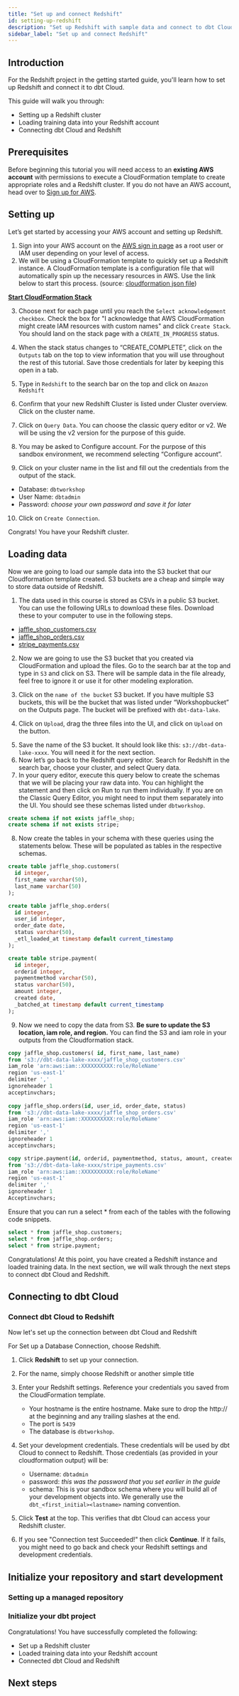 ```yaml
---
title: "Set up and connect Redshift"
id: setting-up-redshift
description: "Set up Redshift with sample data and connect to dbt Cloud."
sidebar_label: "Set up and connect Redshift"
---
```


## Introduction

For the Redshift project in the getting started guide, you'll learn how to set up Redshift and connect it to dbt Cloud.

This guide will walk you through:

- Setting up a Redshift cluster
- Loading training data into your Redshift account
- Connecting dbt Cloud and Redshift

## Prerequisites

Before beginning this tutorial you will need access to an **existing AWS account** with permissions to execute a CloudFormation template to create appropriate roles and a Redshift cluster.  If you do not have an AWS account, head over to [Sign up for AWS](https://portal.aws.amazon.com/billing/signup#/start/email).

## Setting up

Let’s get started by accessing your AWS account and setting up Redshift.

1. Sign into your AWS account on the [AWS sign in page](https://signin.aws.amazon.com/console) as a root user or IAM user depending on your level of access.
2. We will be using a CloudFormation template to quickly set up a Redshift instance. A CloudFormation template is a configuration file that will automatically spin up the necessary resources in AWS.  Use the link below to start this process. (source: [cloudformation json file](https://github.com/aws-samples/aws-modernization-with-dbtlabs/blob/main/resources/cloudformation/create-dbtworkshop-infr))

**[Start CloudFormation Stack](https://console.aws.amazon.com/cloudformation/home?region=us-east-1#/stacks/new?stackName=dbt-workshop&templateURL=https://tpch-sample-data.s3.amazonaws.com/create-dbtworkshop-infr)**

3. Choose next for each page until you reach the `Select acknowledgement checkbox`. Check the box for "I acknowledge that AWS CloudFormation might create IAM resources with custom names" and click `Create Stack`.  You should land on the stack page with a `CREATE_IN_PROGRESS` status.

    <Lightbox src="/img/redshift_tutorial/images/cloud_formation_in_progress.png" title="Cloud Formation in Progress" />

4. When the stack status changes to “CREATE_COMPLETE”, click on the `Outputs` tab on the top to view information that you will use throughout the rest of this tutorial. Save those credentials for later by keeping this open in a tab.

5. Type in `Redshift` to the search bar on the top and click on `Amazon Redshift`

    <Lightbox src="/img/redshift_tutorial/images/go_to_redshift.png" title="Click on Redshift" />

6. Confirm that your new Redshift Cluster is listed under Cluster overview. Click on the cluster name.

<Lightbox src="/img/redshift_tutorial/images/cluster_overview.png" title="Available Redshift Cluster" />

7. Click on `Query Data`. You can choose the classic query editor or v2. We will be using the v2 version for the purpose of this guide.

8. You may be asked to Configure account.  For the purpose of this sandbox environment, we recommend selecting “Configure account”.

9. Click on your cluster name in the list and fill out the credentials from the output of the stack.
- Database: `dbtworkshop`
- User Name: `dbtadmin`
- Password: *choose your own password and save it for later*

<Lightbox src="/img/redshift_tutorial/images/redshift_query_editor.png" title="Redshift Query Editor v2" />

<Lightbox src="/img/redshift_tutorial/images/connect_to_redshift_cluster.png" title="Connect to Redshift Cluster" />

10. Click on `Create Connection`.

Congrats! You have your Redshift cluster.

## Loading data

Now we are going to load our sample data into the S3 bucket that our Cloudformation template created. S3 buckets are a cheap and simple way to store data outside of Redshift.

1. The data used in this course is stored as CSVs in a public S3 bucket. You can use the following URLs to download these files. Download these to your computer to use in the following steps.
- [jaffle_shop_customers.csv](https://www.google.com/url?q=http://dbt-tutorial-public.s3-us-west-2.amazonaws.com/jaffle_shop_customers.csv&sa=D&source=editors&ust=1644864530119236&usg=AOvVaw3IVEW44ZbyLKJ5x0GZc_y_)
- [jaffle_shop_orders.csv](https://www.google.com/url?q=http://dbt-tutorial-public.s3-us-west-2.amazonaws.com/jaffle_shop_orders.csv&sa=D&source=editors&ust=1644864530119746&usg=AOvVaw0CjkjBeGxTipTjfbxvmN-_)
- [stripe_payments.csv](https://www.google.com/url?q=http://dbt-tutorial-public.s3-us-west-2.amazonaws.com/stripe_payments.csv&sa=D&source=editors&ust=1644864530120240&usg=AOvVaw1nwPSDg9fp-pnzepudMSLm)

2. Now we are going to use the S3 bucket that you created via CloudFormation and upload the files. Go to the search bar at the top and type in `S3` and click on S3. There will be sample data in the file already, feel free to ignore it or use it for other modeling exploration.

<Lightbox src="/img/redshift_tutorial/images/go_to_s3.png" title="Go to S3" />


3. Click on the `name of the bucket` S3 bucket.  If you have multiple S3 buckets, this will be the bucket that was listed under “Workshopbucket” on the Outputs page. The bucket will be prefixed with `dbt-data-lake`.

<Lightbox src="/img/redshift_tutorial/images/s3_bucket.png" title="Go to your S3 Bucket" />

4. Click on `Upload`, drag the three files into the UI, and click on `Upload` on the button.

<Lightbox src="/img/redshift_tutorial/images/upload_csv.png" title="Upload your CSVs" />

5. Save the name of the S3 bucket. It should look like this: `s3://dbt-data-lake-xxxx`. You will need it for the next section.
6. Now let’s go back to the Redshift query editor. Search for Redshift in the search bar, choose your cluster, and select Query data.
7. In your query editor, execute this query below to create the schemas that we will be placing your raw data into. You can highlight the statement and then click on Run to run them individually. If you are on the Classic Query Editor, you might need to input them separately into the UI.  You should see these schemas listed under `dbtworkshop`.

```sql
create schema if not exists jaffle_shop;
create schema if not exists stripe;
```

8. Now create the tables in your schema with these queries using the statements below.  These will be populated as tables in the respective schemas.

```sql
create table jaffle_shop.customers(
  id integer,
  first_name varchar(50),
  last_name varchar(50)
);

create table jaffle_shop.orders(
  id integer,
  user_id integer,
  order_date date,
  status varchar(50),
  _etl_loaded_at timestamp default current_timestamp
);

create table stripe.payment(
  id integer,
  orderid integer,
  paymentmethod varchar(50),
  status varchar(50),
  amount integer,
  created date,
  _batched_at timestamp default current_timestamp
);
```

9. Now we need to copy the data from S3. **Be sure to update the S3 location, iam role, and region.** You can find the S3 and iam role in your outputs from the Cloudformation stack.

```sql
copy jaffle_shop.customers( id, first_name, last_name)
from 's3://dbt-data-lake-xxxx/jaffle_shop_customers.csv'
iam_role 'arn:aws:iam::XXXXXXXXXX:role/RoleName'
region 'us-east-1'
delimiter ','
ignoreheader 1
acceptinvchars;
       
copy jaffle_shop.orders(id, user_id, order_date, status)
from 's3://dbt-data-lake-xxxx/jaffle_shop_orders.csv'
iam_role 'arn:aws:iam::XXXXXXXXXX:role/RoleName'
region 'us-east-1'
delimiter ','
ignoreheader 1
acceptinvchars;

copy stripe.payment(id, orderid, paymentmethod, status, amount, created)
from 's3://dbt-data-lake-xxxx/stripe_payments.csv'
iam_role 'arn:aws:iam::XXXXXXXXXX:role/RoleName'
region 'us-east-1'
delimiter ','
ignoreheader 1
Acceptinvchars;
```

Ensure that you can run a select * from each of the tables with the following code snippets.

```sql 
select * from jaffle_shop.customers;
select * from jaffle_shop.orders;
select * from stripe.payment;
```

Congratulations! At this point, you have created a Redshift instance and loaded training data.  In the next section, we will walk through the next steps to connect dbt Cloud and Redshift.

## Connecting to dbt Cloud

<Snippet src="tutorial-create-new-dbt-cloud-account" />

### Connect dbt Cloud to Redshift

Now let's set up the connection between dbt Cloud and Redshift

For Set up a Database Connection, choose Redshift.

1. Click **Redshift** to set up your connection.

<Lightbox src="/img/redshift_tutorial/images/setup_redshift_connect.png" title="Setup Redshift Connection" />

2. For the name, simply choose Redshift or another simple title
3. Enter your Redshift settings. Reference your credentials you saved from the CloudFormation template.
    - Your hostname is the entire hostname. Make sure to drop the http:// at the beginning and any trailing slashes at the end.
    - The port is `5439`
    - The database is `dbtworkshop`.
4. Set your development credentials. These credentials will be used by dbt Cloud to connect to Redshift. Those credentials (as provided in your cloudformation output) will be:
    - Username: `dbtadmin`
    - password: *this was the password that you set earlier in the guide*
    - schema: This is your sandbox schema where you will build all of your development objects into. We generally use the `dbt_<first_initial><lastname>` naming convention.

4. Click **Test** at the top. This verifies that dbt Cloud can access your Redshift cluster.
5. If you see "Connection test Succeeded!" then click **Continue**. If it fails, you might need to go back and check your Redshift settings and development credentials.

## Initialize your repository and start development

### Setting up a managed repository

<Snippet src="tutorial-managed-repo" />

### Initialize your dbt project

<Snippet src="tutorial-initiate-project" />

Congratulations! You have successfully completed the following:

- Set up a Redshift cluster
- Loaded training data into your Redshift account
- Connected dbt Cloud and Redshift

## Next steps

<Snippet src="tutorial-next-steps-setting-up" />
